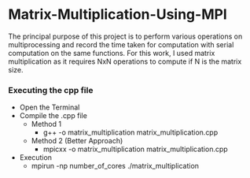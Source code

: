# Matrix-Multiplication-Using-MPI
The principal purpose of this project is to perform various operations on multiprocessing and record the time taken for computation with serial computation on the same functions. 
For this work, I used matrix multiplication as it requires NxN operations to compute if N is the matrix size.

### Executing the cpp file

- Open the Terminal
- Compile the .cpp file
    - Method 1 
        - g++ -o matrix_multiplication matrix_multiplication.cpp
    - Method 2 (Better Approach)
        - mpicxx -o matrix_multiplication matrix_multiplication.cpp
- Execution
    - mpirun -np number_of_cores ./matrix_multiplication
